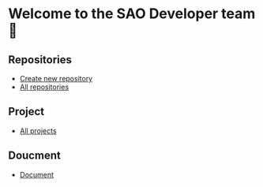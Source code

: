 # Welcome to the SAO Developer team 🙌

## Repositories
- <a href="https://github.com/organizations/sao-devteam/repositories/new">Create new repository</a>
- <a href="https://github.com/orgs/sao-devteam/repositories">All repositories</a>


## Project
- <a href="https://github.com/orgs/sao-devteam/projects">All projects</a>

## Doucment
- <a href="https://github.com/sao-devteam/document">Document</a>

